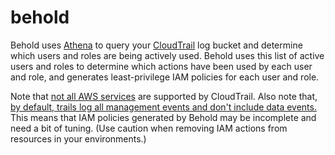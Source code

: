 # behold

Behold uses [Athena](https://docs.aws.amazon.com/athena/latest/ug/what-is.html) to query your [CloudTrail](https://docs.aws.amazon.com/awscloudtrail/latest/userguide/cloudtrail-getting-started.html) log bucket and determine which users and roles are being actively used.  Behold uses this list of active users and roles to determine which actions have been used by each user and role, and generates least-privilege IAM policies for each user and role.    

Note that [not all AWS services](https://docs.aws.amazon.com/awscloudtrail/latest/userguide/cloudtrail-aws-service-specific-topics.html) are supported by CloudTrail.  Also note that, [by default, trails log all management events and don't include data events.](https://docs.aws.amazon.com/awscloudtrail/latest/userguide/logging-management-and-data-events-with-cloudtrail.html)  This means that IAM policies generated by Behold may be incomplete and need a bit of tuning.  (Use caution when removing IAM actions from resources in your environments.)    

